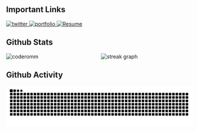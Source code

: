 ## Important Links

<div>
    <a href="https://www.omsharma.xyz/" target="_blank">
      <img src="https://img.shields.io/badge/Full Stack Portfolio-000000?style=for-the-badge&logo=vercel&logoColor=white" alt="twitter" />
    </a>
    <a href="https://shopify.omsharma.xyz/" target="_blank">
      <img src="https://img.shields.io/badge/Shopify Portfolio-95bf47?style=for-the-badge&logo=shopify&logoColor=white" alt="portfolio" />
    </a>
    <a href="https://www.omsharma.xyz/OmSharma_Nov2024.pdf" target="_blank">
      <img src="https://img.shields.io/badge/Resume-000000?style=for-the-badge&logo=doc&logoColor=white" alt="Resume" />
    </a>
</div>

## Github Stats

<div class="GStatC1" style="display: flex; justify-content: space-between; align-items: center; width: 100%;">
  <img src="https://github-readme-stats.vercel.app/api?username=coderomm&theme=dark&show_icons=true&locale=en&card_width=450&hide_border=true&show=reviews,prs_merged,prs_merged_percentage" alt="coderomm" width="49%" style="height: 100%;" />
  <img src="https://streak-stats.demolab.com?user=coderomm&theme=dark&hide_border=true&border_radius=5&card_width=450" width="49%" alt="streak graph" style="49%" style="height: 100%;" />
</div>

## Github Activity

<p align="center">
  <img src="https://github.com/coderomm/coderomm/blob/output/github-contribution-grid-snake-dark.svg" alt="snake" />
</p>
